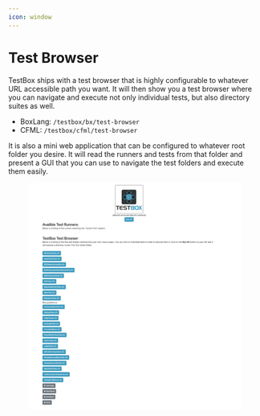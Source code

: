 ```yaml
---
icon: window
---
```


# Test Browser

TestBox ships with a test browser that is highly configurable to whatever URL accessible path you want. It will then show you a test browser where you can navigate and execute not only individual tests, but also directory suites as well.

* BoxLang: `/testbox/bx/test-browser`
* CFML: `/testbox/cfml/test-browser`

It is also a mini web application that can be configured to whatever root folder you desire.  It will read the runners and tests from that folder and present a GUI that you can use to navigate the test folders and execute them easily.

<figure><img src="../../.gitbook/assets/image (1).png" alt=""><figcaption></figcaption></figure>

